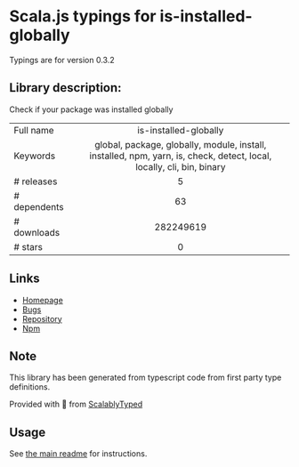 
# Scala.js typings for is-installed-globally

Typings are for version 0.3.2

## Library description:
Check if your package was installed globally

|                    |                 |
| ------------------ | :-------------: |
| Full name          | is-installed-globally |
| Keywords           | global, package, globally, module, install, installed, npm, yarn, is, check, detect, local, locally, cli, bin, binary |
| # releases         | 5 |
| # dependents       | 63 |
| # downloads        | 282249619 |
| # stars            | 0 |

## Links
- [Homepage](https://github.com/sindresorhus/is-installed-globally#readme)
- [Bugs](https://github.com/sindresorhus/is-installed-globally/issues)
- [Repository](https://github.com/sindresorhus/is-installed-globally)
- [Npm](https://www.npmjs.com/package/is-installed-globally)
    


## Note
This library has been generated from typescript code from first party type definitions.

Provided with :purple_heart: from [ScalablyTyped](https://github.com/oyvindberg/ScalablyTyped)

## Usage
See [the main readme](../../readme.md) for instructions.


